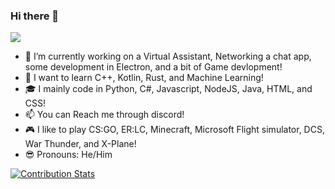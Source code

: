 ### Hi there 👋
![](https://komarev.com/ghpvc/?username=Jun3-dev&style=flat-square)
- 🔭 I’m currently working on a Virtual Assistant, Networking a chat app, some development in Electron, and a bit of Game devlopment!
- 🌱 I want to learn C++, Kotlin, Rust, and Machine Learning!
- 🎓 I mainly code in Python, C#, Javascript, NodeJS, Java, HTML, and CSS!
- 📫 You can Reach me through discord!  
- 🎮 I like to play CS:GO, ER:LC, Minecraft, Microsoft Flight simulator, DCS, War Thunder, and X-Plane!
- 😎 Pronouns: He/Him


[![Contribution Stats](https://github-contribution-stats.vercel.app/api/?username=Jun3-dev)](https://github.com/LordDashMe/github-contribution-stats/)
